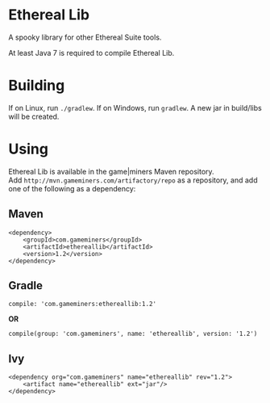 Ethereal Lib
===============

A spooky library for other Ethereal Suite tools.

At least Java 7 is required to compile Ethereal Lib.

Building
========
If on Linux, run `./gradlew`.
If on Windows, run `gradlew`.
A new jar in build/libs will be created.

Using
=====
Ethereal Lib is available in the game|miners Maven repository.  
Add `http://mvn.gameminers.com/artifactory/repo` as a repository, and add one of the following as a dependency:

Maven
-----
```
<dependency>
    <groupId>com.gameminers</groupId>
    <artifactId>ethereallib</artifactId>
    <version>1.2</version>
</dependency>
```

Gradle
------
```
compile: 'com.gameminers:ethereallib:1.2'
```
**OR**
```
compile(group: 'com.gameminers', name: 'ethereallib', version: '1.2')
```

Ivy
---
```
<dependency org="com.gameminers" name="ethereallib" rev="1.2">
    <artifact name="ethereallib" ext="jar"/>
</dependency>
```